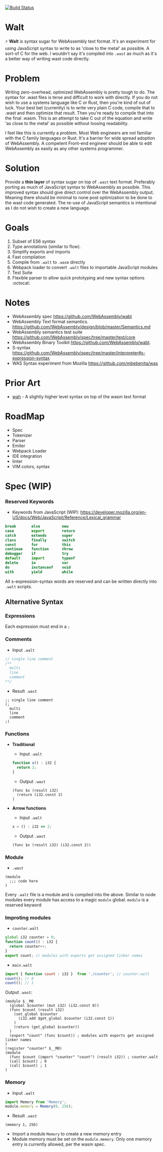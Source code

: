 [![Build Status](https://travis-ci.org/ballercat/walt.svg?branch=master)](https://travis-ci.org/ballercat/walt)

# Walt
:zap: **Walt** is syntax sugar for WebAssembly text format. It's an experiment for using JavaScript syntax to write to as 'close to the metal' as possible. A sort-of C for the web. I wouldn't say it's
compiled into `.wast` as much as it's a better way of writing wast code directly.

# Problem
Writing zero-overhead, optimized WebAssembly is pretty tough to do. The syntax for .wast files is terse and difficult to work with directly. If you do not wish to use a systems language like C or Rust,
then you're kind of out of luck. Your best bet (currently) is to write very plain C code, compile that to .wast and then optimize that result. Then you're ready to compile that into the final .wasm. This is an
attempt to take C out of the equation and write 'as close to the metal' as possible without loosing readability.

I feel like this is currently a problem. Most Web engineers are not familiar with the C family languages or Rust. It's a barrier for wide spread adoption of WebAssembly. A competent Front-end engineer
should be able to edit WebAssembly as easily as any other systems programmer.

# Solution
Provide a **thin layer** of syntax sugar on top of `.wast` text format. Preferably porting as much of JavaScript syntax to WebAssembly as possible. This improved syntax should give direct control over
the WebAssembly output. Meaning there should be minimal to none post optimization to be done to the wast code generated. The re-use of JavaScript semantics is intentional as I do not wish to create a
new language.

# Goals
1. Subset of ES6 syntax
2. Type annotations (similar to flow).
3. Simplify exports and imports
4. Fast compilation
5. Compile from `.walt` to `.wasm` directly
6. Webpack loader to convert `.walt` files to importable JavaScript modules
7. Test Suite
8. Flexible parser to allow quick prototyping and new syntax options :octocat:

# Notes
* WebAssembly spec https://github.com/WebAssembly/wabt
* WebAssembly Text format semantics. https://github.com/WebAssembly/design/blob/master/Semantics.md
* WebAssembly semantics test suite https://github.com/WebAssembly/spec/tree/master/test/core
* WebAssembly Binary Toolkit https://github.com/WebAssembly/wabt.
* S-syntax https://github.com/WebAssembly/spec/tree/master/interpreter#s-expression-syntax
* WAS Syntax experiment from Mozilla https://github.com/mbebenita/was

# Prior Art
* [wah](https://github.com/tmcw/wah) - A slightly higher level syntax on top of the wasm text format

# RoadMap
* Spec
* Tokenizer
* Parser
* Emiter
* Webpack Loader
* IDE integration
* linter
* VIM colors, syntax

# Spec (WIP)

### Reserved Keywords

* Keywords from JavaScript (WIP):
https://developer.mozilla.org/en-US/docs/Web/JavaScript/Reference/Lexical_grammar
```javascript
break       else          new
case        export        return
catch       extends       super
class       finally       switch
const       for           this
continue    function      throw
debugger    if            try
default     import        typeof
delete      in            var
do          instanceof    void
with        yield         while
```

All s-expression-syntax words are reserved and can be written directly into `.walt` scripts.

## Alternative Syntax

### Expressions

Each expression must end in a `;`

### Comments

* Input `.walt`
```javascript
// single line comment
/**
  multi
  line
  comment
**/
```

* Result `.wast`
```
;; single line comment
(;
  multi
  line
  comment
;)
```

### Functions

* **Traditional**

  * Input `.walt`
  ```javascript
  function x() : i32 {
    return 2;
  }
  ```
  * Output `.wast`
  ```
  (func $x (result i32)
    (return (i32.const 2)
  )
  ```

* **Arrow functions**
  - Input `.walt`
  ```javascript
  x = () : i32 => 2;
  ```
  - Output `.wast`
  ```
  (func $x (result i32) (i32.const 2))
  ```
### Module

* `.wast`
```
(module
  ;;; code here
)
```

Every `.walt` file is a module and is compiled into the above. Similar to node modules every module has access to a magic `module` global. `module` is a reserved keyword

### Improting  modules

* `counter.walt`
```javascript
global i32 counter = 0;
function count() : i32 {
  return counter++;
}
export count; // modules with exports get assigned linker names
```

* `main.walt`
```javascript
import { function count : i32 }  from './counter'; // counter.walt
count(); // 0
count(); // 1
```

Output `.wast`:

```
(module $__M0
  (global $counter (mut i32) (i32.const 0))
  (func $count (result i32)
    (set_global $counter
      (i32.add $get_global $counter (i32.const 1))
    )
    (return (get_global $counter))
  )
  (export "count" (func $count)) ; modules with exports get assigned linker names
)
(register "counter" $__M0)
(module
  (func $count (import "counter" "count") (result i32)) ; counter.walt
  (call $count) ; 0
  (call $count) ; 1
)
```

### Memory

* Input `.walt`
```javascript
import Memory from 'Memory';
module.memory = Memory(0, 256);
```

* Result `.wast`
```
(memory 1, 256)
```
- Import a module `Memory` to create a new memory entry
- Module memory must be set on the `module.memory`. Only one memory entry is currently allowed, per the wasm spec.





